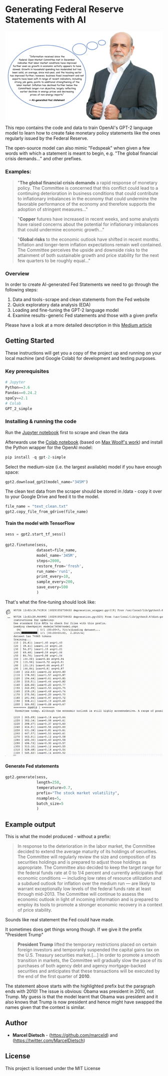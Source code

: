 # Generating Federal Reserve Statements with AI

![ScreenShot](/screenshots/bernanke.png)


This repo contains the code and data to train OpenAI's GPT-2 language model to learn how to create fake monetary policy statements like the ones regularly issued by the Federal Reserve.

The open-source model can also mimic "Fedspeak" when given a few words with which a statement is meant to begin, e.g. "The global financial crisis demands..." and other prefixes.

### Examples:


> "**The global financial crisis demands** a rapid response of monetary policy. The Committee is concerned that this conflict could lead to a continuing deterioration in business conditions that could contribute to inflationary imbalances in the economy that could undermine the favorable performance of the economy and therefore supports the adoption of stringent measures…"

> "**Copper** futures have increased in recent weeks, and some analysts have raised concerns about the potential for inflationary imbalances that could undermine economic growth…"

> "**Global risks** to the economic outlook have shifted in recent months. Inflation and longer-term inflation expectations remain well contained. The Committee perceives the upside and downside risks to the attainment of both sustainable growth and price stability for the next few quarters to be roughly equal…"

### Overview

In order to create AI-generated Fed Statements we need to go through the following steps:
1. Data and tools - scrape and clean statements from the Fed website
2. Quick exploratory data analysis (EDA)
3. Loading and fine-tuning the GPT-2 language model
4. Examine results - generic Fed statements and those with a given prefix


Please have a look at a more detailed description in this [Medium article](https://medium.com/@marceldietsch/how-to-generate-federal-reserve-statements-with-ai-8fe5da3ae5a5)


## Getting Started

These instructions will get you a copy of the project up and running on your local machine (and Google Colab) for development and testing purposes.

### Key prerequisites

```python
# Jupyter
Python==3.6
Pandas==0.24.2
spaCy==2.1
# Colab
GPT_2_simple
```

### Installing & running the code

Run the [Jupyter notebook](https://github.com/marceld/FED-AI/blob/master/Scrape%20and%20clean%20Fed%20statements.ipynb) first to scrape and clean the data

Afterwards use the [Colab notebook](https://github.com/marceld/FED-AI/blob/master/Fedspeak_Fine_tune_openAI's_GPT_2_model_with_Federal_Reserve_statements_of_the_past_25_years.ipynb) (based on [Max Woolf's work](https://github.com/minimaxir/gpt-2-simple)) and install the Python wrapper for the OpenAI model:
```Python
pip install -q gpt-2-simple
```

Select the medium-size (i.e. the largest available) model if you have enough space:
```python
gpt2.download_gpt2(model_name="345M")
```
The clean text data from the scraper should be stored in /data - copy it over to your Google Drive
and feed it to the model.
```python
file_name = "text_clean.txt"
gpt2.copy_file_from_gdrive(file_name)
```

#### Train the model with TensorFlow
```python
sess = gpt2.start_tf_sess()

gpt2.finetune(sess,
              dataset=file_name,
              model_name='345M',
              steps=2000,
              restore_from='fresh',
              run_name='run1',
              print_every=10,
              sample_every=200,
              save_every=500
              )
```

That's what the fine-tuning should look like:

![ScreenShot](/screenshots/DL_train_10x.gif)


#### Generate Fed statements
```python
gpt2.generate(sess,
              length=250,
              temperature=0.7,
              prefix="The stock market volatility",
              nsamples=5,
              batch_size=5
              )
```



## Example output

This is what the model produced - without a prefix:

> In response to the deterioration in the labor market, the Committee decided to extend the average maturity of its holdings of securities. The Committee will regularly review the size and composition of its securities holdings and is prepared to adjust those holdings as appropriate. The Committee also decided to keep the target range for the federal funds rate at 0 to 1/4 percent and currently anticipates that economic conditions — including low rates of resource utilization and a subdued outlook for inflation over the medium run — are likely to warrant exceptionally low levels of the federal funds rate at least through mid-2013. The Committee will continue to assess the economic outlook in light of incoming information and is prepared to employ its tools to promote a stronger economic recovery in a context of price stability.

Sounds like real statement the Fed could have made.


It sometimes does get things wrong though. If we give it the prefix "President Trump"

> **President Trump** lifted the temporary restrictions placed on certain foreign investors and temporarily suspended the capital gains tax on the U.S. Treasury securities market.[...] In order to promote a smooth transition in markets, the Committee will gradually slow the pace of its purchases of both agency debt and agency mortgage-backed securities and anticipates that these transactions will be executed by the end of the first quarter of **2010**.

The statement above starts with the highlighted prefix but the paragraph ends with 2010! The issue is obvious: Obama was president in 2010, not Trump. My guess is that the model learnt that Obama was president and it also knows that Trump is now president and hence might have swapped the names given that the context is similar.


## Author

* **Marcel Dietsch** - (https://github.com/marceld) and (https://twitter.com/MarcelDietsch)

## License

This project is licensed under the MIT License
